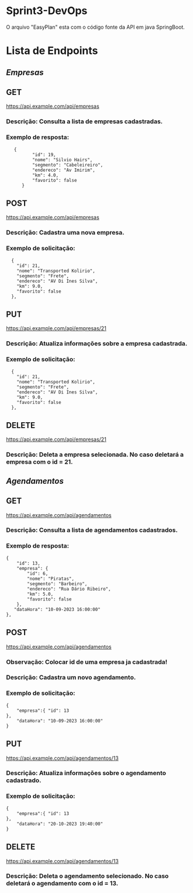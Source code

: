 # Sprint3-DevOps

O arquivo "EasyPlan" esta com o código fonte da API em java SpringBoot.


# Lista de Endpoints
## ***Empresas***
## GET 
https://api.example.com/api/empresas
### Descrição: Consulta a lista de empresas cadastradas.
### Exemplo de resposta:
          
       {
              "id": 19,
              "nome": "Silvio Hairs",
              "segmento": "Cabeleireiro",
              "endereco": "Av Imirim",
              "km": 4.0,
              "favorito": false
          }

## POST
https://api.example.com/api/empresas 
### Descrição: Cadastra uma nova empresa.
### Exemplo de solicitação:

      {
        "id": 21,
        "nome": "Transported Kolirio",
        "segmento": "Frete",
        "endereco": "AV Di Ines Silva",
        "km": 9.0,
        "favorito": false
      },


## PUT 
https://api.example.com/api/empresas/21
### Descrição: Atualiza informações sobre a empresa cadastrada.
### Exemplo de solicitação:

      {
        "id": 21,
        "nome": "Transported Kolirio",
        "segmento": "Frete",
        "endereco": "AV Di Ines Silva",
        "km": 9.0,
        "favorito": false
      },


## DELETE 
https://api.example.com/api/empresas/21
### Descrição: Deleta a empresa selecionada. No caso deletará a empresa com o id = 21.
## ***Agendamentos***
## GET 
https://api.example.com/api/agendamentos
### Descrição: Consulta a lista de agendamentos cadastrados. 
### Exemplo de resposta:
          
    {
        "id": 13,
        "empresa": {
            "id": 6,
            "nome": "Piratas",
            "segmento": "Barbeiro",
            "endereco": "Rua Dário Ribeiro",
            "km": 5.0,
            "favorito": false
        },
       "dataHora": "10-09-2023 16:00:00"
    },

## POST
https://api.example.com/api/agendamentos
### Observação: Colocar id de uma empresa ja cadastrada!
### Descrição: Cadastra um novo agendamento.
### Exemplo de solicitação:

    {
        "empresa":{ "id": 13
    },
        "dataHora": "10-09-2023 16:00:00"
    }


## PUT 
https://api.example.com/api/agendamentos/13
### Descrição: Atualiza informações sobre o agendamento cadastrado.
### Exemplo de solicitação:

    {
        "empresa":{ "id": 13
    },
        "dataHora": "20-10-2023 19:40:00"
    }


## DELETE 
https://api.example.com/api/agendamentos/13 
### Descrição: Deleta o agendamento selecionado. No caso deletará o agendamento com o id = 13.
